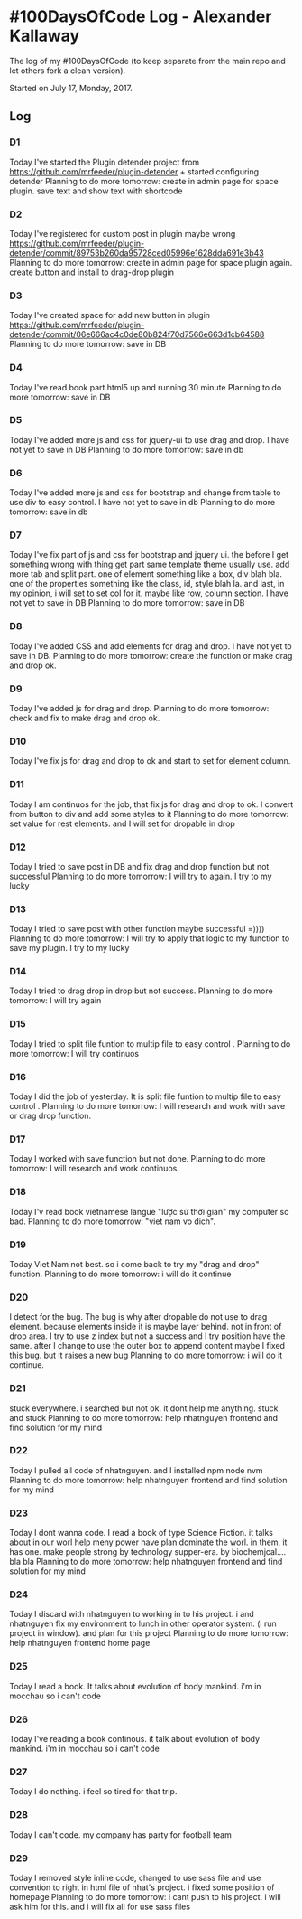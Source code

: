 # #100DaysOfCode Log - Alexander Kallaway
The log of my #100DaysOfCode (to keep separate from the main repo and let others fork a clean version).

Started on July 17, Monday, 2017.

## Log

### D1
Today I've started the Plugin detender project from https://github.com/mrfeeder/plugin-detender + started configuring detender
Planning to do more tomorrow: create in admin page for space plugin. save text and show text with shortcode

### D2
Today I've registered for custom post in plugin maybe wrong https://github.com/mrfeeder/plugin-detender/commit/89753b260da95728ced05996e1628dda691e3b43
Planning to do more tomorrow: create in admin page for space plugin again. create button and install to drag-drop plugin

### D3
Today I've created space for add new button in plugin  https://github.com/mrfeeder/plugin-detender/commit/06e666ac4c0de80b824f70d7566e663d1cb64588
Planning to do more tomorrow: save in DB

### D4
Today I've read book part html5 up and running 30 minute
Planning to do more tomorrow: save in DB

### D5
Today I've added more js and css for jquery-ui to use drag and drop. I have not yet to save in DB
Planning to do more tomorrow: save in db

### D6
Today I've added more js and css for bootstrap and change from table to use div to easy control. I have not yet to save in db
Planning to do more tomorrow: save in db


### D7
Today I've fix part of js and css for bootstrap and jquery ui. the before I get something wrong with thing get part same template theme usually use. add more tab and split part. one of element something like a box, div blah bla. one of the properties something like the class, id, style blah la. and last, in my opinion, i will set to set col for it. maybe like row, column section. I have not yet to save in DB
Planning to do more tomorrow: save in DB


### D8
Today I've added CSS and add elements for drag and drop. I have not yet to save in DB.
Planning to do more tomorrow: create the function or make drag and drop ok.

### D9
Today I've added js for drag and drop.
Planning to do more tomorrow: check and fix to make drag and drop ok.

### D10
Today I've fix js for drag and drop to ok and start to set for element column.

### D11
Today I am continuos for the job, that fix js for drag and drop to ok. I convert from button to div and add some styles to it
Planning to do more tomorrow: set value for rest elements. and I will set for dropable in drop

### D12
Today I tried to save post in DB and fix drag and drop function but not successful
Planning to do more tomorrow: I will try to again. I try to my lucky

### D13
Today I tried to save post with other function maybe successful =))))
Planning to do more tomorrow: I will try to apply that logic to my function to save my plugin. I try to my lucky

### D14
Today I tried to drag drop in drop but not success.
Planning to do more tomorrow: I will try again


### D15
Today I tried to split file funtion to multip file to easy control .
Planning to do more tomorrow: I will try continuos

### D16
Today I did the job of yesterday. It is split file funtion to multip file to easy control .
Planning to do more tomorrow: I will research and work with save or drag drop function.

### D17
Today I worked with save function but not done.
Planning to do more tomorrow: I will research and work continuos.

### D18
Today I'v read book vietnamese langue "lược sử thời gian" my computer so bad.
Planning to do more tomorrow: "viet nam vo dich".

### D19
Today Viet Nam not best. so i come back to try my "drag and drop" function.
Planning to do more tomorrow: i will do it continue

### D20
I detect for the bug. The bug is why after dropable do not use to drag element. because elements inside it is maybe layer behind. not in front of drop area.  I try to use z index but not a success and I try position have the same.
after I change to use the outer box to append content maybe I fixed this bug. but it raises a new bug
Planning to do more tomorrow: i will do it continue.


### D21
stuck everywhere. i searched but not ok. it dont help me anything. stuck and stuck
Planning to do more tomorrow: help nhatnguyen frontend and find solution for my mind


### D22
Today I pulled all code of nhatnguyen. and I installed npm node nvm
Planning to do more tomorrow: help nhatnguyen frontend and find solution for my mind


### D23
Today I dont wanna code. I read a book of type Science Fiction. it talks about in our worl help meny power have plan dominate the worl. in them, it has one. make people strong by technology supper-era. by biochemjcal.... bla bla
Planning to do more tomorrow: help nhatnguyen frontend and find solution for my mind


### D24
Today I discard with nhatnguyen to working in to his project. i and nhatnguyen fix my environment to lunch in other operator system. (i run project in window). and plan for this project
Planning to do more tomorrow: help nhatnguyen frontend home page

### D25
Today I read a book. It talks about evolution of body mankind.
i'm in mocchau so i can't code

### D26
Today I've reading a book continous. it talk about evolution of body mankind.
i'm in mocchau so i can't code

### D27
Today I do nothing. i feel so tired for that trip.

### D28
Today I can't code. my company has party for football team

### D29
Today I removed style inline code, changed to use sass file and use convention to right in html file of nhat's project. i fixed some position of homepage
Planning to do more tomorrow: i cant push to his project. i will ask him for this. and i will fix all for use sass files
